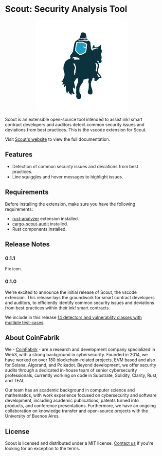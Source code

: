 # Scout: Security Analysis Tool

<p align="center">
  <img src="assets/scout.png" alt="Scout in a Dark Forest" width="300" center  />
</p>

Scout is an extensible open-source tool intended to assist ink! smart contract developers and auditors detect common security issues and deviations from best practices. This is the vscode extension for Scout.

Visit [Scout's website](https://coinfabrik.github.io/scout/) to view the full documentation.

## Features

- Detection of common security issues and deviations from best practices.
- Line squiggles and hover messages to highlight issues.

## Requirements

Before installing the extension, make sure you have the following requirements:

- [rust-analyzer](https://marketplace.visualstudio.com/items?itemName=rust-lang.rust-analyzer) extension installed.
- [cargo-scout-audit](https://github.com/CoinFabrik/scout) installed.
- Rust components installed.

## Release Notes

### 0.1.1

Fix icon.

### 0.1.0

We're excited to announce the initial release of Scout, the vscode extension. This release lays the groundwork for smart contract developers and auditors, to efficiently identify common security issues and deviations from best practices within their ink! smart contracts.

We include in this release [14 detectors and vulnerablity classes with multiple test-cases](https://github.com/CoinFabrik/scout).

## About CoinFabrik

We - [CoinFabrik](https://www.coinfabrik.com/) - are a research and development company specialized in Web3, with a strong background in cybersecurity. Founded in 2014, we have worked on over 180 blockchain-related projects, EVM based and also for Solana, Algorand, and Polkadot. Beyond development, we offer security audits through a dedicated in-house team of senior cybersecurity professionals, currently working on code in Substrate, Solidity, Clarity, Rust, and TEAL.

Our team has an academic background in computer science and mathematics, with work experience focused on cybersecurity and software development, including academic publications, patents turned into products, and conference presentations. Furthermore, we have an ongoing collaboration on knowledge transfer and open-source projects with the University of Buenos Aires.

## License

Scout is licensed and distributed under a MIT license. [Contact us](https://www.coinfabrik.com/) if you're looking for an exception to the terms.

